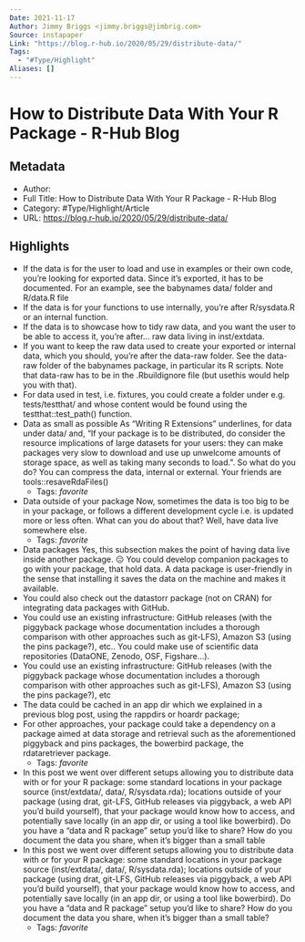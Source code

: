 ```yaml
---
Date: 2021-11-17
Author: Jimmy Briggs <jimmy.briggs@jimbrig.com>
Source: instapaper
Link: "https://blog.r-hub.io/2020/05/29/distribute-data/"
Tags:
  - "#Type/Highlight"
Aliases: []
---
```


# How to Distribute Data With Your R Package - R-Hub Blog

## Metadata

* Author: 
* Full Title: How to Distribute Data With Your R Package - R-Hub Blog
* Category: #Type/Highlight/Article
* URL: https://blog.r-hub.io/2020/05/29/distribute-data/

## Highlights

* If the data is for the user to load and use in examples or their own code, you’re looking for exported data. Since it’s exported, it has to be documented. For an example, see the babynames data/ folder and R/data.R file
* If the data is for your functions to use internally, you’re after R/sysdata.R or an internal function.
* If the data is to showcase how to tidy raw data, and you want the user to be able to access it, you’re after… raw data living in inst/extdata.
* If you want to keep the raw data used to create your exported or internal data, which you should, you’re after the data-raw folder. See the data-raw folder of the babynames package, in particular its R scripts. Note that data-raw has to be in the .Rbuildignore file (but usethis would help you with that).
* For data used in test, i.e. fixtures, you could create a folder under e.g. tests/testthat/ and whose content would be found using the testthat::test_path() function.
* Data as small as possible
  As “Writing R Extensions” underlines, for data under data/ and, “If your package is to be distributed, do consider the resource implications of large datasets for your users: they can make packages very slow to download and use up unwelcome amounts of storage space, as well as taking many seconds to load.". So what do you do?
  You can compress the data, internal or external. Your friends are tools::resaveRdaFiles()
  * Tags: *favorite* 
* Data outside of your package
  Now, sometimes the data is too big to be in your package, or follows a different development cycle i.e. is updated more or less often. What can you do about that? Well, have data live somewhere else.
  * Tags: *favorite* 
* Data packages
  Yes, this subsection makes the point of having data live inside another package. 😑 You could develop companion packages to go with your package, that hold data. A data package is user-friendly in the sense that installing it saves the data on the machine and makes it available.
* You could also check out the datastorr package (not on CRAN) for integrating data packages with GitHub.
* You could use an existing infrastructure: GitHub releases (with the piggyback package whose documentation includes a thorough comparison with other approaches such as git-LFS), Amazon S3 (using the pins package?), etc.. You could make use of scientific data repositories (DataONE, Zenodo, OSF, Figshare…).
* You could use an existing infrastructure: GitHub releases (with the piggyback package whose documentation includes a thorough comparison with other approaches such as git-LFS), Amazon S3 (using the pins package?), etc
* The data could be cached in an app dir which we explained in a previous blog post, using the rappdirs or hoardr package;
* For other approaches, your package could take a dependency on a package aimed at data storage and retrieval such as the aforementioned piggyback and pins packages, the bowerbird package, the rdataretriever package.
  * Tags: *favorite* 
* In this post we went over different setups allowing you to distribute data with or for your R package: some standard locations in your package source (inst/extdata/, data/, R/sysdata.rda); locations outside of your package (using drat, git-LFS, GitHub releases via piggyback, a web API you’d build yourself), that your package would know how to access, and potentially save locally (in an app dir, or using a tool like bowerbird). Do you have a “data and R package” setup you’d like to share? How do you document the data you share, when it’s bigger than a small table
* In this post we went over different setups allowing you to distribute data with or for your R package: some standard locations in your package source (inst/extdata/, data/, R/sysdata.rda); locations outside of your package (using drat, git-LFS, GitHub releases via piggyback, a web API you’d build yourself), that your package would know how to access, and potentially save locally (in an app dir, or using a tool like bowerbird). Do you have a “data and R package” setup you’d like to share? How do you document the data you share, when it’s bigger than a small table?
  * Tags: *favorite*
